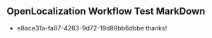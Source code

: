 ## OpenLocalization Workflow Test MarkDown

* e8ace31a-fa87-4263-9d72-19d89bb6dbbe 
thanks!



<!--HONumber=Jan16_HO3-->
